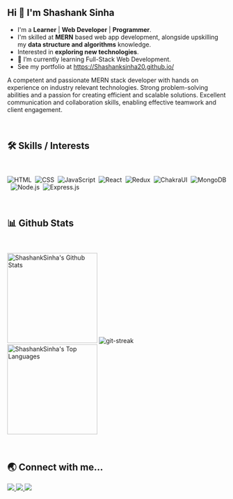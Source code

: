 ## Hi 👋 I'm Shashank Sinha
- I'm a **Learner** | **Web Developer** | **Programmer**. 
- I'm skilled at **MERN** based web app development, alongside upskilling my **data structure and algorithms** knowledge. 
- Interested in **exploring new technologies**.
- 🌱 I’m currently learning Full-Stack Web Development. 
- See my portfolio at https://Shashanksinha20.github.io/
<!-- - Checkout my [resume](https://drive.google.com/file/d/1LCu_MCYhcG5WTcRIIpPuKWfhgyjaiiAo/view?usp=sharing) -->

A competent and passionate MERN stack developer with hands on experience on industry relevant technologies. Strong problem-solving abilities and a passion for creating efficient and scalable solutions. Excellent communication and collaboration skills, enabling effective teamwork and client engagement.

<br />

## :hammer_and_wrench: Skills / Interests

<br />
<div>

  ![HTML](https://img.shields.io/badge/html5%20-%23E34F26.svg?&style=for-the-badge&logo=html5&logoColor=white)&nbsp;
  ![CSS](https://img.shields.io/badge/css3%20-%231572B6.svg?&style=for-the-badge&logo=css3&logoColor=white)&nbsp;
  ![JavaScript](https://img.shields.io/badge/javascript%20-%23323330.svg?&style=for-the-badge&logo=javascript&logoColor=%23F7DF1E)&nbsp;
  ![React](https://img.shields.io/badge/react%20-%2320232a.svg?&style=for-the-badge&logo=react&logoColor=%2361DAFB)&nbsp;
  ![Redux](https://img.shields.io/badge/redux-%23593d88.svg?&style=for-the-badge&logo=redux&logoColor=white)&nbsp;
  ![ChakraUI](https://img.shields.io/badge/ChakraUI-%23404d59.svg?&style=for-the-badge&logo=chakraui&logoColor=white&backgroundColor=blue)&nbsp;
  ![MongoDB](https://img.shields.io/badge/MongoDB-%234ea94b.svg?&style=for-the-badge&logo=mongodb&logoColor=white)&nbsp;
  ![Node.js](https://img.shields.io/badge/node.js%20-%231572B6.svg?&style=for-the-badge&logo=node.js&logoColor=white)&nbsp;
  ![Express.js](https://img.shields.io/badge/express.js-%23404d59.svg?style=for-the-badge&logo=express&logoColor=%2361DAFB)
   
<!--   ![Apollo-GraphQL](https://img.shields.io/badge/-ApolloGraphQL-311C87?style=for-the-badge&logo=apollo-graphql)&nbsp; -->

</div>

<br />

## :bar_chart: Github Stats

<br />

<!-- <a href="#">
  <img
    title="🔥 Get streak stats for your profile at git.io/streak-stats"
    alt="Shashanksinha's streak"
    src="https://github-readme-streak-stats.herokuapp.com/?user=Shashanksinha20"
  />
</a> -->
<img
  alt="ShashankSinha's Github Stats"
  src="https://github-readme-stats-sigma-five.vercel.app/api?username=Shashanksinha20&theme=tokyonight"
  height="207px"
/>
<img
  src="https://github-readme-streak-stats.herokuapp.com/?user=Shashanksinha20&theme=tokyonight"
    alt = "git-streak"
    style = "width : 100%, min-height : 215px, marginRight : 25px"
  />
  <br/>
<img
  alt="ShashankSinha's Top Languages"
  src="https://github-readme-stats-sigma-five.vercel.app/api/top-langs/?username=Shashanksinha20&theme=tokyonight"
  height="207px"
/>

<br />

## :earth_asia: Connect with me...

<p>
  <a href="https://www.linkedin.com/in/shashank-sinha-030408155/">
    <img
      src="https://img.shields.io/badge/-LINKEDIN-0077B5?style=for-the-badge&logo=linkedin&logoColor=white"
    />
  </a>
  <a href="mailto:shashanksinha393@gmail.com">
    <img
      src="https://img.shields.io/badge/-GMAIL-D14836?style=for-the-badge&logo=gmail&logoColor=white"
    />
  </a>
  <a href="https://shashanksinha20.github.io/" target="_blank">
    <img
      src="https://img.shields.io/badge/-PORTFOLIO-000000?style=for-the-badge&logo=react&logoColor=white"
    />
  </a>
</p>

